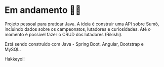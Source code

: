 # Em andamento :construction_worker_woman:

Projeto pessoal para praticar Java. 
A ideia é construir uma API sobre Sumô, incluindo dados sobre os campeonatos, lutadores e curiosidades. Até o momento é possível fazer o CRUD dos lutadores (Rikishi). 

Está sendo construído com Java - Spring Boot, Angular, Bootstrap e MySQL.

Hakkeyoi!
